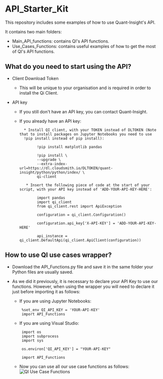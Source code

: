 # API_Starter_Kit

This repository includes some examples of how to use Quant-Insight's API. 

It contains two main folders:

  * Main_API_functions: contains QI's API functions.
  * Use_Cases_Functions: contains useful examples of how to get the most of QI's API functions. 

## What do you need to start using the API?


* Client Download Token

  * This will be unique to your organisation and is required in order to install the Qi Client. 

* API key

  * If you still don't have an API key, you can contact Quant-Insight. 
  
  * If you already have an API key:
          
          * Install QI client, with your TOKEN instead of DLTOKEN (Note that to install packages on Jupyter Notebooks you need to use 
          !pip install instead of pip install):

                !pip install matplotlib pandas

                !pip install \
                --upgrade \
                --extra-index-url=https://dl.cloudsmith.io/DLTOKEN/quant-insight/python/python/index/ \
                qi-client
               
           * Insert the following piece of code at the start of your script, with your API key instead of 'ADD-YOUR-API-KEY-HERE': 

                import pandas
                import qi_client
                from qi_client.rest import ApiException

                configuration = qi_client.Configuration()

                configuration.api_key['X-API-KEY'] = 'ADD-YOUR-API-KEY-HERE'

                api_instance = qi_client.DefaultApi(qi_client.ApiClient(configuration))


## How to use QI use cases wrapper?

* Download the API_Functions.py file and save it in the same folder your Python files are usually saved. 

* As we did it previously, it is necessary to declare your API Key to use our functions. However, when using the wrapper you will need to declare it just before importing it as follows:

  * If you are using Jupyter Notebooks:
  
         %set_env QI_API_KEY = 'YOUR-API-KEY' 
         import API_Functions
       
  * If you are using Visual Studio: 
  
         import os
         import subprocess
         import sys

         os.environ['QI_API_KEY'] = "YOUR-API-KEY"

         import API_Functions

  * Now you can use all our use case functions as follows: 
                        <br>
                        <img src="https://github.com/Quant-Insight/API_Starter_Kit/blob/master/api_wrapper_functions.png" alt="QI Use Case Functions"/>
                        </br>
